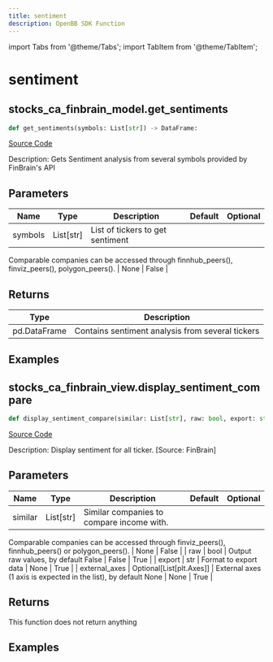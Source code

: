 ```yaml
---
title: sentiment
description: OpenBB SDK Function
---
```


import Tabs from '@theme/Tabs';
import TabItem from '@theme/TabItem';

# sentiment

<Tabs>
<TabItem value="model" label="Model" default>

## stocks_ca_finbrain_model.get_sentiments

```python title='openbb_terminal/stocks/comparison_analysis/finbrain_model.py'
def get_sentiments(symbols: List[str]) -> DataFrame:
```
[Source Code](https://github.com/OpenBB-finance/OpenBBTerminal/tree/main/openbb_terminal/stocks/comparison_analysis/finbrain_model.py#L47)

Description: Gets Sentiment analysis from several symbols provided by FinBrain's API

## Parameters

| Name | Type | Description | Default | Optional |
| ---- | ---- | ----------- | ------- | -------- |
| symbols | List[str] | List of tickers to get sentiment
Comparable companies can be accessed through
finnhub_peers(), finviz_peers(), polygon_peers(). | None | False |

## Returns

| Type | Description |
| ---- | ----------- |
| pd.DataFrame | Contains sentiment analysis from several tickers |

## Examples



</TabItem>
<TabItem value="view" label="View">

## stocks_ca_finbrain_view.display_sentiment_compare

```python title='openbb_terminal/stocks/comparison_analysis/finbrain_view.py'
def display_sentiment_compare(similar: List[str], raw: bool, export: str, external_axes: Optional[List[matplotlib.axes._axes.Axes]]) -> None:
```
[Source Code](https://github.com/OpenBB-finance/OpenBBTerminal/tree/main/openbb_terminal/stocks/comparison_analysis/finbrain_view.py#L32)

Description: Display sentiment for all ticker. [Source: FinBrain]

## Parameters

| Name | Type | Description | Default | Optional |
| ---- | ---- | ----------- | ------- | -------- |
| similar | List[str] | Similar companies to compare income with.
Comparable companies can be accessed through
finviz_peers(), finnhub_peers() or polygon_peers(). | None | False |
| raw | bool | Output raw values, by default False | False | True |
| export | str | Format to export data | None | True |
| external_axes | Optional[List[plt.Axes]] | External axes (1 axis is expected in the list), by default None | None | True |

## Returns

This function does not return anything

## Examples



</TabItem>
</Tabs>
